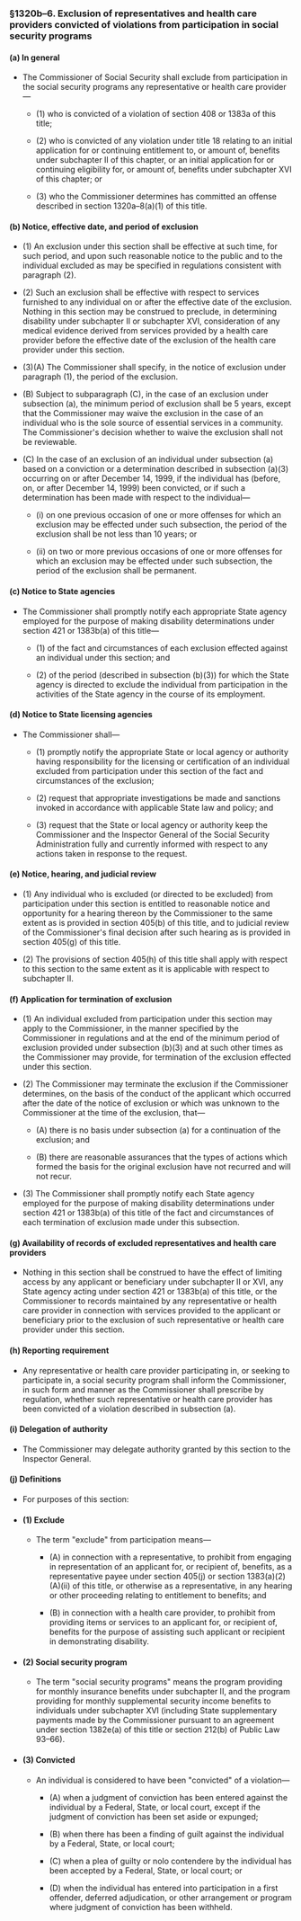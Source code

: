 ### §1320b–6. Exclusion of representatives and health care providers convicted of violations from participation in social security programs
#### (a) In general
* The Commissioner of Social Security shall exclude from participation in the social security programs any representative or health care provider—

  * (1) who is convicted of a violation of section 408 or 1383a of this title;

  * (2) who is convicted of any violation under title 18 relating to an initial application for or continuing entitlement to, or amount of, benefits under subchapter II of this chapter, or an initial application for or continuing eligibility for, or amount of, benefits under subchapter XVI of this chapter; or

  * (3) who the Commissioner determines has committed an offense described in section 1320a–8(a)(1) of this title.

#### (b) Notice, effective date, and period of exclusion
* (1) An exclusion under this section shall be effective at such time, for such period, and upon such reasonable notice to the public and to the individual excluded as may be specified in regulations consistent with paragraph (2).

* (2) Such an exclusion shall be effective with respect to services furnished to any individual on or after the effective date of the exclusion. Nothing in this section may be construed to preclude, in determining disability under subchapter II or subchapter XVI, consideration of any medical evidence derived from services provided by a health care provider before the effective date of the exclusion of the health care provider under this section.

* (3)(A) The Commissioner shall specify, in the notice of exclusion under paragraph (1), the period of the exclusion.

* (B) Subject to subparagraph (C), in the case of an exclusion under subsection (a), the minimum period of exclusion shall be 5 years, except that the Commissioner may waive the exclusion in the case of an individual who is the sole source of essential services in a community. The Commissioner's decision whether to waive the exclusion shall not be reviewable.

* (C) In the case of an exclusion of an individual under subsection (a) based on a conviction or a determination described in subsection (a)(3) occurring on or after December 14, 1999, if the individual has (before, on, or after December 14, 1999) been convicted, or if such a determination has been made with respect to the individual—

  * (i) on one previous occasion of one or more offenses for which an exclusion may be effected under such subsection, the period of the exclusion shall be not less than 10 years; or

  * (ii) on two or more previous occasions of one or more offenses for which an exclusion may be effected under such subsection, the period of the exclusion shall be permanent.

#### (c) Notice to State agencies
* The Commissioner shall promptly notify each appropriate State agency employed for the purpose of making disability determinations under section 421 or 1383b(a) of this title—

  * (1) of the fact and circumstances of each exclusion effected against an individual under this section; and

  * (2) of the period (described in subsection (b)(3)) for which the State agency is directed to exclude the individual from participation in the activities of the State agency in the course of its employment.

#### (d) Notice to State licensing agencies
* The Commissioner shall—

  * (1) promptly notify the appropriate State or local agency or authority having responsibility for the licensing or certification of an individual excluded from participation under this section of the fact and circumstances of the exclusion;

  * (2) request that appropriate investigations be made and sanctions invoked in accordance with applicable State law and policy; and

  * (3) request that the State or local agency or authority keep the Commissioner and the Inspector General of the Social Security Administration fully and currently informed with respect to any actions taken in response to the request.

#### (e) Notice, hearing, and judicial review
* (1) Any individual who is excluded (or directed to be excluded) from participation under this section is entitled to reasonable notice and opportunity for a hearing thereon by the Commissioner to the same extent as is provided in section 405(b) of this title, and to judicial review of the Commissioner's final decision after such hearing as is provided in section 405(g) of this title.

* (2) The provisions of section 405(h) of this title shall apply with respect to this section to the same extent as it is applicable with respect to subchapter II.

#### (f) Application for termination of exclusion
* (1) An individual excluded from participation under this section may apply to the Commissioner, in the manner specified by the Commissioner in regulations and at the end of the minimum period of exclusion provided under subsection (b)(3) and at such other times as the Commissioner may provide, for termination of the exclusion effected under this section.

* (2) The Commissioner may terminate the exclusion if the Commissioner determines, on the basis of the conduct of the applicant which occurred after the date of the notice of exclusion or which was unknown to the Commissioner at the time of the exclusion, that—

  * (A) there is no basis under subsection (a) for a continuation of the exclusion; and

  * (B) there are reasonable assurances that the types of actions which formed the basis for the original exclusion have not recurred and will not recur.


* (3) The Commissioner shall promptly notify each State agency employed for the purpose of making disability determinations under section 421 or 1383b(a) of this title of the fact and circumstances of each termination of exclusion made under this subsection.

#### (g) Availability of records of excluded representatives and health care providers
* Nothing in this section shall be construed to have the effect of limiting access by any applicant or beneficiary under subchapter II or XVI, any State agency acting under section 421 or 1383b(a) of this title, or the Commissioner to records maintained by any representative or health care provider in connection with services provided to the applicant or beneficiary prior to the exclusion of such representative or health care provider under this section.

#### (h) Reporting requirement
* Any representative or health care provider participating in, or seeking to participate in, a social security program shall inform the Commissioner, in such form and manner as the Commissioner shall prescribe by regulation, whether such representative or health care provider has been convicted of a violation described in subsection (a).

#### (i) Delegation of authority
* The Commissioner may delegate authority granted by this section to the Inspector General.

#### (j) Definitions
* For purposes of this section:

* #### (1) Exclude
  * The term "exclude" from participation means—

    * (A) in connection with a representative, to prohibit from engaging in representation of an applicant for, or recipient of, benefits, as a representative payee under section 405(j) or section 1383(a)(2)(A)(ii) of this title, or otherwise as a representative, in any hearing or other proceeding relating to entitlement to benefits; and

    * (B) in connection with a health care provider, to prohibit from providing items or services to an applicant for, or recipient of, benefits for the purpose of assisting such applicant or recipient in demonstrating disability.

* #### (2) Social security program
  * The term "social security programs" means the program providing for monthly insurance benefits under subchapter II, and the program providing for monthly supplemental security income benefits to individuals under subchapter XVI (including State supplementary payments made by the Commissioner pursuant to an agreement under section 1382e(a) of this title or section 212(b) of Public Law 93–66).

* #### (3) Convicted
  * An individual is considered to have been "convicted" of a violation—

    * (A) when a judgment of conviction has been entered against the individual by a Federal, State, or local court, except if the judgment of conviction has been set aside or expunged;

    * (B) when there has been a finding of guilt against the individual by a Federal, State, or local court;

    * (C) when a plea of guilty or nolo contendere by the individual has been accepted by a Federal, State, or local court; or

    * (D) when the individual has entered into participation in a first offender, deferred adjudication, or other arrangement or program where judgment of conviction has been withheld.
